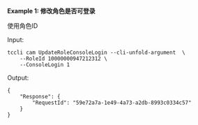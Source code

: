 **Example 1: 修改角色是否可登录**

使用角色ID

Input: 

```
tccli cam UpdateRoleConsoleLogin --cli-unfold-argument  \
    --RoleId 10000000947212312 \
    --ConsoleLogin 1
```

Output: 
```
{
    "Response": {
        "RequestId": "59e72a7a-1e49-4a73-a2db-8993c0334c57"
    }
}
```

